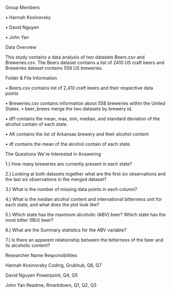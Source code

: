 Group Members

•	Hannah Kosinovsky

•	David Nguyen

•	John Yan

Data Overview

This study contains a data analysis of two datasets Beers.csv and Breweries.csv. The Beers dataset contains a list of 2410 US craft beers and Breweries dataset contains 558 US breweries.

Folder & File Information

•	Beers.csv contains list of 2,410 craft beers and their respective data points

•	Breweries.csv contains information about 558 breweries within the United States.
•	beer_brews merge the two datasets by brewery id.

•	df1 contains the mean, max, min, median, and standard deviation of the alcohol contain of each state.

•	AK contains the list of Arkansas brewery and their alcohol content

•	df contains the mean of the alcohol contain of each state.

The Questions We're Interested in Answering

1.) How many breweries are currently present in each state?

2.) Looking at both datasets together what are the first six observations and the last six observations in the merged dataset?

3.) What is the number of missing data points in each column?

4.) What is the median alcohol content and international bitterness unit for each state, and what does the plot look like?

5.) Which state has the maximum alcoholic (ABV) beer? Which state has the most bitter (IBU) beer?

6.) What are the Summary statistics for the ABV variable?

7.) Is there an apparent relationship between the bitterness of the beer and its alcoholic content?

Researcher Name	Responsibilities

Hannah Kosinovsky	Coding, Grubhub, Q6, Q7

David Nguyen	Powerpoint, Q4, Q5

John Yan	Readme, Rmarkdown, Q1, Q2, Q3

